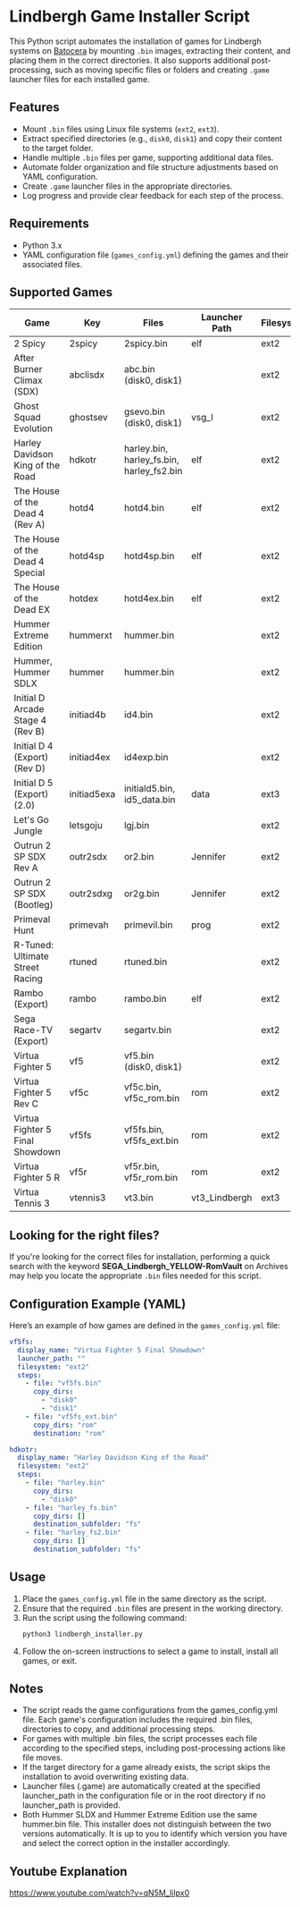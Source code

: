 # Lindbergh Game Installer Script

This Python script automates the installation of games for Lindbergh systems on [Batocera](https://batocera.org/) by mounting `.bin` images, extracting their content, and placing them in the correct directories. It also supports additional post-processing, such as moving specific files or folders and creating `.game` launcher files for each installed game.

## Features
- Mount `.bin` files using Linux file systems (`ext2`, `ext3`).
- Extract specified directories (e.g., `disk0`, `disk1`) and copy their content to the target folder.
- Handle multiple `.bin` files per game, supporting additional data files.
- Automate folder organization and file structure adjustments based on YAML configuration.
- Create `.game` launcher files in the appropriate directories.
- Log progress and provide clear feedback for each step of the process.

## Requirements
- Python 3.x
- YAML configuration file (`games_config.yml`) defining the games and their associated files.

## Supported Games

| Game                            | Key        | Files                             | Launcher Path     | Filesystem |
|---------------------------------|------------|-----------------------------------|-------------------|------------|
| 2 Spicy                         | 2spicy     | 2spicy.bin                        | elf               | ext2       |
| After Burner Climax (SDX)       | abclisdx   | abc.bin (disk0, disk1)            |                   | ext2       |
| Ghost Squad Evolution           | ghostsev   | gsevo.bin (disk0, disk1)          | vsg_l             | ext2       |
| Harley Davidson King of the Road | hdkotr    | harley.bin, harley_fs.bin, harley_fs2.bin | elf       | ext2       |
| The House of the Dead 4 (Rev A) | hotd4      | hotd4.bin                         | elf               | ext2       |
| The House of the Dead 4 Special | hotd4sp    | hotd4sp.bin                       | elf               | ext2       |
| The House of the Dead EX        | hotdex     | hotd4ex.bin                       | elf               | ext2       |
| Hummer Extreme Edition          | hummerxt   | hummer.bin                        |                   | ext2       |
| Hummer, Hummer SDLX             | hummer     | hummer.bin                        |                   | ext2       |
| Initial D Arcade Stage 4 (Rev B)| initiad4b  | id4.bin                           |                   | ext2       |
| Initial D 4 (Export) (Rev D)    | initiad4ex | id4exp.bin                        |                   | ext2       |
| Initial D 5 (Export) (2.0)      | initiad5exa| initiald5.bin, id5_data.bin       | data              | ext3       |
| Let's Go Jungle                 | letsgoju   | lgj.bin                           |                   | ext2       |
| Outrun 2 SP SDX Rev A           | outr2sdx   | or2.bin                           | Jennifer          | ext2       |
| Outrun 2 SP SDX (Bootleg)       | outr2sdxg  | or2g.bin                          | Jennifer          | ext2       |
| Primeval Hunt                   | primevah   | primevil.bin                      | prog              | ext2       |
| R-Tuned: Ultimate Street Racing | rtuned     | rtuned.bin                        |                   | ext2       |
| Rambo (Export)                  | rambo      | rambo.bin                         | elf               | ext2       |
| Sega Race-TV (Export)           | segartv    | segartv.bin                       |                   | ext2       |
| Virtua Fighter 5                | vf5        | vf5.bin (disk0, disk1)            |                   | ext2       |
| Virtua Fighter 5 Rev C          | vf5c       | vf5c.bin, vf5c_rom.bin            | rom               | ext2       |
| Virtua Fighter 5 Final Showdown | vf5fs      | vf5fs.bin, vf5fs_ext.bin          | rom               | ext2       |
| Virtua Fighter 5 R              | vf5r       | vf5r.bin, vf5r_rom.bin            | rom               | ext2       |
| Virtua Tennis 3                 | vtennis3   | vt3.bin                           | vt3_Lindbergh     | ext3       |

## Looking for the right files?
If you're looking for the correct files for installation, performing a quick search with the keyword **SEGA_Lindbergh_YELLOW-RomVault** on Archives  may help you locate the appropriate `.bin` files needed for this script.


## Configuration Example (YAML)
Here’s an example of how games are defined in the `games_config.yml` file:

```yaml
vf5fs:
  display_name: "Virtua Fighter 5 Final Showdown"
  launcher_path: ""
  filesystem: "ext2"
  steps:
    - file: "vf5fs.bin"
      copy_dirs:
        - "disk0"
        - "disk1"
    - file: "vf5fs_ext.bin"
      copy_dirs: "rom"
      destination: "rom"

hdkotr:
  display_name: "Harley Davidson King of the Road"
  filesystem: "ext2"
  steps:
    - file: "harley.bin"
      copy_dirs:
        - "disk0"
    - file: "harley_fs.bin"
      copy_dirs: []
      destination_subfolder: "fs"
    - file: "harley_fs2.bin"
      copy_dirs: []
      destination_subfolder: "fs"
```

## Usage
1. Place the `games_config.yml` file in the same directory as the script.
2. Ensure that the required `.bin` files are present in the working directory.
3. Run the script using the following command:
   ```bash
   python3 lindbergh_installer.py
   ```
4. Follow the on-screen instructions to select a game to install, install all games, or exit.

## Notes
- The script reads the game configurations from the games_config.yml file. Each game's configuration includes the required .bin files, directories to copy, and additional processing steps.
- For games with multiple .bin files, the script processes each file according to the specified steps, including post-processing actions like file moves.
- If the target directory for a game already exists, the script skips the installation to avoid overwriting existing data.
- Launcher files (.game) are automatically created at the specified launcher_path in the configuration file or in the root directory if no launcher_path is provided.
- Both Hummer SLDX and Hummer Extreme Edition use the same hummer.bin file. This installer does not distinguish between the two versions automatically.
It is up to you to identify which version you have and select the correct option in the installer accordingly.


## Youtube Explanation
https://www.youtube.com/watch?v=qN5M_liIpx0

